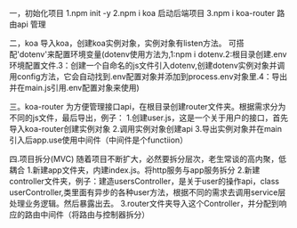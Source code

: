 一，初始化项目
 1.npm init -y
 2.npm i koa 启动后端项目
 3.npm i koa-router 路由api 管理

 二，koa
 导入koa，创建koa实例对象，实例对象有listen方法。
 可搭配'dotenv'来配置环境变量(dotenv使用方法为,1:npm i dotenv.2:根目录创建.env环境配置文件.3：创建一个自命名的js文件引入dotenv,创建dotenv实例对象并调用config方法，它会自动找到.env配置对象并添加到process.env对象里.4：导出并在main.js引用.env配置对象来使用)

 三。koa-router
 为方便管理接口api，在根目录创建router文件夹。根据需求分为不同的js文件，最后导出，例子：
 1.创建user.js，这是一个关于用户的接口，首先导入koa-router创建实例对象
 2.调用实例对象创建api
 3.导出实例对象并在main引入后app.use使用中间件（中间件是个functiion）

 四.项目拆分(MVC)
随着项目不断扩大，必然要拆分层次，老生常谈的高内聚，低耦合
1.新建app文件夹，内建index.js。将http服务与app服务拆分
2.新建controller文件夹，例子：建造usersController，是关于user的操作api，class userController,类里面有异步的各种user方法，根据不同的需求去调用service层处理业务逻辑。然后暴露出去。
3.router文件夹导入这个Controller，并分配到响应的路由中间件（将路由与控制器拆分）
